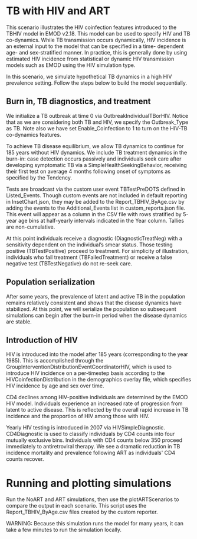 # TB with HIV and ART

This scenario illustrates the HIV coinfection features introduced to the TBHIV model in EMOD v2.18.
This model can be used to specify HIV and TB co-dynamics. While TB transmission occurs dynamically,
HIV incidence is an external input to the model that can be specified in a time- dependent age- and
sex-stratified manner. In practice, this is generally done by using estimated HIV incidence from
statistical or dynamic HIV transmission models such as EMOD using the HIV simulation type.

In this scenario, we simulate hypothetical TB dynamics in a high HIV prevalence setting. Follow the
steps below to build the model sequentially.

## Burn in, TB diagnostics, and treatment

We initialize a TB outbreak at time 0 via OutbreakIndividualTBorHIV. Notice that as we are
considering both TB and HIV, we specify the Outbreak_Type as TB. Note also we have set
Enable_Coinfection to 1 to turn on the HIV-TB co-dynamics features. 

To achieve TB disease equilibrium, we allow TB dynamics to continue for 185 years without HIV
dynamics. We include TB treatment dynamics in the burn-in: case detection occurs passively and
individuals seek care after developing symptomatic TB via a SimpleHealthSeekingBehavior, receiving
their first test on average 4 months following onset of symptoms as specified by the Tendency.

Tests are broadcast via the custom user event TBTestPreDOTS defined in Listed_Events. Though custom
events are not included in default reporting in InsetChart.json, they may be added to the
Report_TBHIV_ByAge.csv by adding the events to the Additional_Events list in custom_reports.json
file. This event will appear as a column in the CSV file with rows stratified by 5-year age bins at
half-yearly intervals indicated in the Year column. Tallies are non-cumulative.

At this point individuals receive a diagnostic (DiagnosticTreatNeg) with a sensitivity dependent on
the individual’s smear status. Those testing positive (TBTestPositive) proceed to treatment. For
simplicity of illustration, individuals who fail treatment (TBFailedTreatment) or receive a false
negative test (TBTestNegative) do not re-seek care.

## Population serialization

After some years, the prevalence of latent and active TB in the population remains relatively
consistent and shows that the disease dynamics have stabilized. At this point, we will serialize the
population so subsequent simulations can begin after the burn-in period when the disease dynamics
are stable. 


## Introduction of HIV

HIV is introduced into the model after 185 years (corresponding to the year 1985). This is
accomplished through the GroupInterventionDistributionEventCoordinatorHIV, which is used to
introduce HIV incidence on a per-timestep basis according to the HIVCoinfectionDistribution in the
demographics overlay file, which specifies HIV incidence by age and sex over time.

CD4 declines among HIV-positive individuals are determined by the EMOD HIV model. Individuals
experience an increased rate of progression from latent to active disease. This is reflected by the
overall rapid increase in TB incidence and the proportion of HIV among those with HIV.

Yearly  HIV testing is introduced in 2007 via HIVSimpleDiagnostic. CD4Diagnostic is used to classify
individuals by CD4 counts into four  mutually exclusive bins.  Individuals with CD4 counts below 350
proceed immediately to antiretroviral therapy. We see a dramatic reduction in TB incidence mortality
and prevalence following ART as individuals' CD4 counts recover.

Running and plotting simulations
================================

Run the NoART and ART simulations, then use the plotARTScenarios to compare the output in each scenario.
This script uses the Report_TBHIV_ByAge.csv files created by the custom reporter.

WARNING: Because this simulation runs the model for many years, it can take a few minutes to run
the simulation locally.
